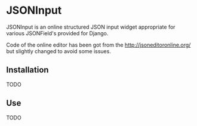 # JSONInput

JSONInput is an online structured JSON input widget appropriate for various JSONField's provided for Django.

Code of the online editor has been got from the http://jsoneditoronline.org/ but slightly changed to avoid some issues.

## Installation

TODO

## Use

TODO
